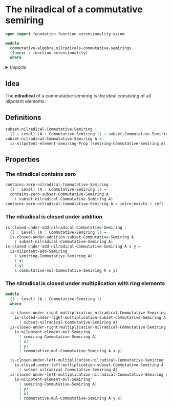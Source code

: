 # The nilradical of a commutative semiring

```agda
open import foundation.function-extensionality-axiom

module
  commutative-algebra.nilradicals-commutative-semirings
  (funext : function-extensionality)
  where
```

<details><summary>Imports</summary>

```agda
open import commutative-algebra.commutative-semirings funext
open import commutative-algebra.subsets-commutative-semirings funext

open import foundation.existential-quantification funext
open import foundation.identity-types funext
open import foundation.universe-levels

open import ring-theory.nilpotent-elements-semirings funext
```

</details>

## Idea

The **nilradical** of a commutative semiring is the ideal consisting of all
nilpotent elements.

## Definitions

```agda
subset-nilradical-Commutative-Semiring :
  {l : Level} (A : Commutative-Semiring l) → subset-Commutative-Semiring l A
subset-nilradical-Commutative-Semiring A =
  is-nilpotent-element-semiring-Prop (semiring-Commutative-Semiring A)
```

## Properties

### The nilradical contains zero

```agda
contains-zero-nilradical-Commutative-Semiring :
  {l : Level} (A : Commutative-Semiring l) →
  contains-zero-subset-Commutative-Semiring A
    ( subset-nilradical-Commutative-Semiring A)
contains-zero-nilradical-Commutative-Semiring A = intro-exists 1 refl
```

### The nilradical is closed under addition

```agda
is-closed-under-add-nilradical-Commutative-Semiring :
  {l : Level} (A : Commutative-Semiring l) →
  is-closed-under-addition-subset-Commutative-Semiring A
    ( subset-nilradical-Commutative-Semiring A)
is-closed-under-add-nilradical-Commutative-Semiring A x y =
  is-nilpotent-add-Semiring
    ( semiring-Commutative-Semiring A)
    ( x)
    ( y)
    ( commutative-mul-Commutative-Semiring A x y)
```

### The nilradical is closed under multiplication with ring elements

```agda
module _
  {l : Level} (A : Commutative-Semiring l)
  where

  is-closed-under-right-multiplication-nilradical-Commutative-Semiring :
    is-closed-under-right-multiplication-subset-Commutative-Semiring A
      ( subset-nilradical-Commutative-Semiring A)
  is-closed-under-right-multiplication-nilradical-Commutative-Semiring x y =
    is-nilpotent-element-mul-Semiring
      ( semiring-Commutative-Semiring A)
      ( x)
      ( y)
      ( commutative-mul-Commutative-Semiring A x y)

  is-closed-under-left-multiplication-nilradical-Commutative-Semiring :
    is-closed-under-left-multiplication-subset-Commutative-Semiring A
      ( subset-nilradical-Commutative-Semiring A)
  is-closed-under-left-multiplication-nilradical-Commutative-Semiring x y =
    is-nilpotent-element-mul-Semiring'
      ( semiring-Commutative-Semiring A)
      ( y)
      ( x)
      ( commutative-mul-Commutative-Semiring A y x)
```
